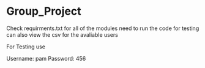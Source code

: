 # Group_Project

Check requirments.txt for all of the modules need to run the code
for testing can also view the csv for the avaliable users

For Testing use

Username: pam
Password: 456
